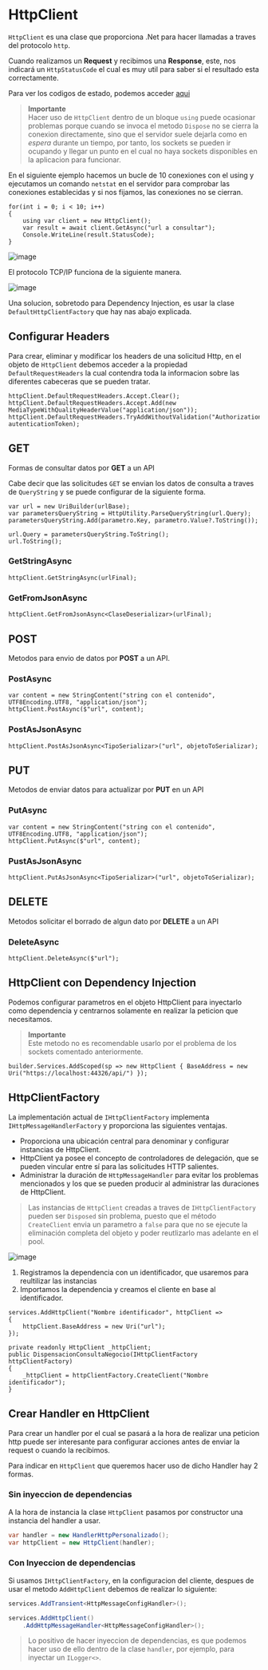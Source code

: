 # HttpClient
`HttpClient` es una clase que proporciona .Net para hacer llamadas a traves del protocolo `http`.

Cuando realizamos un **Request** y recibimos una **Response**, este, nos indicará un `HttpStatusCode` el cual es muy util para saber si el resultado esta correctamente.

Para ver los codigos de estado, podemos acceder [aqui](https://es.wikipedia.org/wiki/Anexo:C%C3%B3digos_de_estado_HTTP)

>**Importante**  
Hacer uso de `HttpClient` dentro de un bloque `using` puede ocasionar problemas porque cuando se invoca el metodo `Dispose` no se cierra la conexion directamente, sino que el servidor suele dejarla como en *espera* durante un tiempo, por tanto, los sockets se pueden ir ocupando y llegar un punto en el cual no haya sockets disponibles en la aplicacion para funcionar. 

En el siguiente ejemplo hacemos un bucle de 10 conexiones con el using y ejecutamos un comando `netstat` en el servidor para comprobar las conexiones establecidas y si nos fijamos, las conexiones no se cierran.
```Csharp
for(int i = 0; i < 10; i++)
{
    using var client = new HttpClient();
    var result = await client.GetAsync("url a consultar");
    Console.WriteLine(result.StatusCode);
}
```
![image](https://user-images.githubusercontent.com/28193994/147914625-ec00502a-a8ca-4216-88c0-e183e87fd3d5.png)

El protocolo TCP/IP funciona de la siguiente manera.

![image](https://user-images.githubusercontent.com/28193994/147914590-f0ea6873-5148-4f4e-8059-5e6104cd2e01.png)

Una solucion, sobretodo para Dependency Injection, es usar la clase `DefaultHttpClientFactory` que hay nas abajo explicada.

## Configurar Headers
Para crear, eliminar y modificar los headers de una solicitud Http, en el objeto de `HttpClient` debemos acceder a la propiedad `DefaultRequestHeaders` la cual contendra toda la informacion sobre las diferentes cabeceras que se pueden tratar.

```Csharp
httpClient.DefaultRequestHeaders.Accept.Clear();
httpClient.DefaultRequestHeaders.Accept.Add(new MediaTypeWithQualityHeaderValue("application/json"));
httpClient.DefaultRequestHeaders.TryAddWithoutValidation("Authorization", autenticationToken);
```

## **GET**
Formas de consultar datos por **GET** a un API

Cabe decir que las solicitudes `GET` se envian los datos de consulta a traves de `QueryString` y se puede configurar de la siguiente forma.

```Csharp
var url = new UriBuilder(urlBase);
var parametersQueryString = HttpUtility.ParseQueryString(url.Query);
parametersQueryString.Add(parametro.Key, parametro.Value?.ToString());

url.Query = parametersQueryString.ToString();
url.ToString();
```

### GetStringAsync
```Csharp
httpClient.GetStringAsync(urlFinal);
```

### GetFromJsonAsync
```Csharp
httpClient.GetFromJsonAsync<ClaseDeserializar>(urlFinal);
```

## **POST**
Metodos para envio de datos por **POST** a un API.

### PostAsync
```Csharp
var content = new StringContent("string con el contenido", UTF8Encoding.UTF8, "application/json");
httpClient.PostAsync($"url", content);
```

### PostAsJsonAsync
```Csharp
httpClient.PostAsJsonAsync<TipoSerializar>("url", objetoToSerializar); 
```

## **PUT**
Metodos de enviar datos para actualizar por **PUT** en un API

### PutAsync
```Csharp
var content = new StringContent("string con el contenido", UTF8Encoding.UTF8, "application/json");
httpClient.PutAsync($"url", content);
```

### PustAsJsonAsync
```Csharp
httpClient.PutAsJsonAsync<TipoSerializar>("url", objetoToSerializar); 
```

## **DELETE**
Metodos solicitar el borrado de algun dato por **DELETE** a un API

### DeleteAsync
```Csharp
httpClient.DeleteAsync($"url");
```

## HttpClient con Dependency Injection
Podemos configurar parametros en el objeto HttpClient para inyectarlo como dependencia y centrarnos solamente en realizar la peticion que necesitamos.

> **Importante**  
Este metodo no es recomendable usarlo por el problema de los sockets comentado anteriormente.

```Csharp
builder.Services.AddScoped(sp => new HttpClient { BaseAddress = new Uri("https://localhost:44326/api/") });
```

## HttpClientFactory
La implementación actual de `IHttpClientFactory` implementa `IHttpMessageHandlerFactory` y proporciona las siguientes ventajas.

- Proporciona una ubicación central para denominar y configurar instancias de HttpClient.
- HttpClient ya posee el concepto de controladores de delegación, que se pueden vincular entre sí para las solicitudes HTTP salientes.
- Administrar la duración de `HttpMessageHandler` para evitar los problemas mencionados y los que se pueden producir al administrar las duraciones de HttpClient.

> Las instancias de `HttpClient` creadas a traves de `IHttpClientFactory` pueden ser `Disposed` sin problema, puesto que el método `CreateClient` envia un parametro a `false` para que no se ejecute la eliminación completa del objeto y poder reutlizarlo mas adelante en el pool.

![image](https://user-images.githubusercontent.com/28193994/147922775-8ca43a43-bdab-409c-914f-a435bb7ae356.png)

1. Registramos la dependencia con un identificador, que usaremos para reultilizar las instancias
1. Importamos la dependencia y creamos el cliente en base al identificador.
```Csharp
services.AddHttpClient("Nombre identificador", httpClient =>
{
    httpClient.BaseAddress = new Uri("url");
});

private readonly HttpClient _httpClient;
public DispensacionConsultaNegocio(IHttpClientFactory httpClientFactory)
{
    _httpClient = httpClientFactory.CreateClient("Nombre identificador");
}
```

## Crear Handler en HttpClient
Para crear un handler por el cual se pasará a la hora de realizar una peticion http puede ser interesante para configurar acciones antes de enviar la request o cuando la recibimos.

Para indicar en `HttpClient` que queremos hacer uso de dicho Handler hay 2 formas.

### Sin inyeccion de dependencias
A la hora de instancia la clase `HttpClient` pasamos por constructor una instancia del handler a usar.

```csharp
var handler = new HandlerHttpPersonalizado();
var httpClient = new HttpClient(handler);
```

### Con Inyeccion de dependencias
Si usamos `IHttpClientFactory`, en la configuracion del cliente, despues de usar el metodo `AddHttpClient` debemos de realizar lo siguiente:

```csharp
services.AddTransient<HttpMessageConfigHandler>();

services.AddHttpClient()
    .AddHttpMessageHandler<HttpMessageConfigHandler>();
```
> Lo positivo de hacer inyeccion de dependencias, es que podemos hacer uso de ello dentro de la clase `handler`, por ejemplo, para inyectar un `ILogger<>`.

